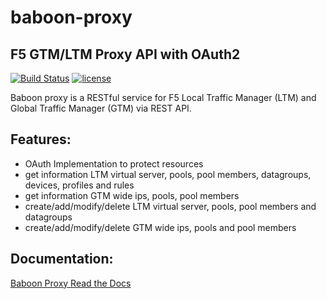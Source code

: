# baboon-proxy
## F5 GTM/LTM Proxy API with OAuth2

[![Build Status](https://travis-ci.org/zalando-techmonkeys/baboon-proxy.svg?branch=master)](https://travis-ci.org/zalando-techmonkeys/baboon-proxy)
[![license](http://img.shields.io/badge/license-MIT-yellow.svg?style=flat)](https://raw.githubusercontent.com/zalando-techmonkeys/baboon-proxy/master/LICENSE)

Baboon proxy is a RESTful service for F5 Local Traffic Manager (LTM) and Global Traffic Manager (GTM) via REST API. 

## Features:

- OAuth Implementation to protect resources
- get information LTM virtual server, pools, pool members, datagroups, devices, profiles and rules
- get information GTM wide ips, pools, pool members
- create/add/modify/delete LTM virtual server, pools, pool members and datagroups
- create/add/modify/delete GTM wide ips, pools and pool members

## Documentation:

[Baboon Proxy Read the Docs](https://techmonkeys.readthedocs.org/en/latest/baboon-proxy/index.html)

